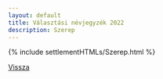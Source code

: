 ```yaml
---
layout: default
title: Választási névjegyzék 2022
description: Szerep
---
```


{% include settlementHTMLs/Szerep.html %}

[Vissza](./)